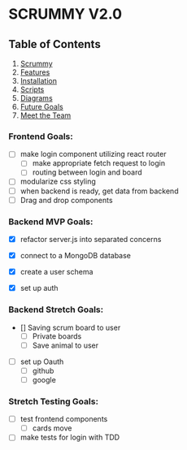 # SCRUMMY V2.0

## Table of Contents
1. [Scrummy](#scrummy)
2. [Features](#features)
3. [Installation](#installation)
4. [Scripts](#scripts)
5. [Diagrams](#diagrams)
6. [Future Goals](#future-goals)
7. [Meet the Team](#meet-the-team)


### Frontend Goals:
- [ ] make login component utilizing react router
    - [ ] make appropriate fetch request to login
    - [ ] routing between login and board
- [ ] modularize css styling
- [ ] when backend is ready, get data from backend
- [ ] Drag and drop components

### Backend MVP Goals:
- [X] refactor server.js into separated concerns
- [X] connect to a MongoDB database
- [X] create a user schema
- [X] set up auth

    
### Backend Stretch Goals:
- [] Saving scrum board to user
    - [ ] Private boards
    - [ ] Save animal to user
- [ ] set up Oauth
    - [ ] github
    - [ ] google
  
### Stretch Testing Goals:
- [ ] test frontend components 
    - [ ] cards move
- [ ] make tests for login with TDD